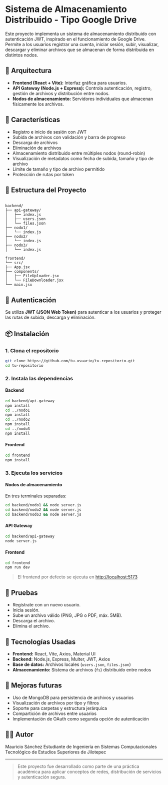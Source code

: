 # Sistema de Almacenamiento Distribuido - Tipo Google Drive

Este proyecto implementa un sistema de almacenamiento distribuido con autenticación JWT, inspirado en el funcionamiento de Google Drive. Permite a los usuarios registrar una cuenta, iniciar sesión, subir, visualizar, descargar y eliminar archivos que se almacenan de forma distribuida en distintos nodos.

## 🧩 Arquitectura

- **Frontend (React + Vite):** Interfaz gráfica para usuarios.
- **API Gateway (Node.js + Express):** Controla autenticación, registro, gestión de archivos y distribución entre nodos.
- **Nodos de almacenamiento:** Servidores individuales que almacenan físicamente los archivos.

## 🚀 Características

- Registro e inicio de sesión con JWT
- Subida de archivos con validación y barra de progreso
- Descarga de archivos
- Eliminación de archivos
- Almacenamiento distribuido entre múltiples nodos (round-robin)
- Visualización de metadatos como fecha de subida, tamaño y tipo de archivo
- Límite de tamaño y tipo de archivo permitido
- Protección de rutas por token

## 📁 Estructura del Proyecto

```

backend/
├── api-gateway/
│   ├── index.js
│   ├── users.json
│   └── files.json
├── nodo1/
│   └── index.js
├── nodo2/
│   └── index.js
├── nodo3/
│   └── index.js

frontend/
└── src/
├── App.jsx
├── components/
│   ├── FileUploader.jsx
│   └── FileDownloader.jsx
└── main.jsx

````

## 🔐 Autenticación

Se utiliza **JWT (JSON Web Token)** para autenticar a los usuarios y proteger las rutas de subida, descarga y eliminación.

## 📦 Instalación

### 1. Clona el repositorio

```bash
git clone https://github.com/tu-usuario/tu-repositorio.git
cd tu-repositorio
````

### 2. Instala las dependencias

#### Backend

```bash
cd backend/api-gateway
npm install
cd ../nodo1
npm install
cd ../nodo2
npm install
cd ../nodo3
npm install
```

#### Frontend

```bash
cd frontend
npm install
```

### 3. Ejecuta los servicios

#### Nodos de almacenamiento

En tres terminales separadas:

```bash
cd backend/nodo1 && node server.js
cd backend/nodo2 && node server.js
cd backend/nodo3 && node server.js
```

#### API Gateway

```bash
cd backend/api-gateway
node server.js
```

#### Frontend

```bash
cd frontend
npm run dev
```

> El frontend por defecto se ejecuta en [http://localhost:5173](http://localhost:5173)

## 🧪 Pruebas

* Regístrate con un nuevo usuario.
* Inicia sesión.
* Sube un archivo válido (PNG, JPG o PDF, máx. 5MB).
* Descarga el archivo.
* Elimina el archivo.

## 📄 Tecnologías Usadas

* **Frontend:** React, Vite, Axios, Material UI
* **Backend:** Node.js, Express, Multer, JWT, Axios
* **Base de datos:** Archivos locales (`users.json`, `files.json`)
* **Almacenamiento:** Sistema de archivos (`fs`) distribuido entre nodos

## 📌 Mejoras futuras

* Uso de MongoDB para persistencia de archivos y usuarios
* Visualización de archivos por tipo y filtros
* Soporte para carpetas y estructura jerárquica
* Compartición de archivos entre usuarios
* Implementación de OAuth como segunda opción de autenticación

## 👨‍💻 Autor

Mauricio Sánchez
Estudiante de Ingeniería en Sistemas Computacionales
Tecnológico de Estudios Superiores de Jilotepec

---

> Este proyecto fue desarrollado como parte de una práctica académica para aplicar conceptos de redes, distribución de servicios y autenticación segura.

